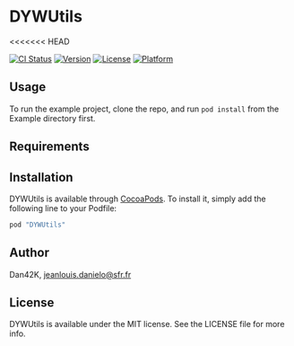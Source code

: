 # DYWUtils
<<<<<<< HEAD

[![CI Status](http://img.shields.io/travis/Dan42K/DYWUtils.svg?style=flat)](https://travis-ci.org/Dan42K/DYWUtils)
[![Version](https://img.shields.io/cocoapods/v/DYWUtils.svg?style=flat)](http://cocoapods.org/pods/DYWUtils)
[![License](https://img.shields.io/cocoapods/l/DYWUtils.svg?style=flat)](http://cocoapods.org/pods/DYWUtils)
[![Platform](https://img.shields.io/cocoapods/p/DYWUtils.svg?style=flat)](http://cocoapods.org/pods/DYWUtils)

## Usage

To run the example project, clone the repo, and run `pod install` from the Example directory first.

## Requirements

## Installation

DYWUtils is available through [CocoaPods](http://cocoapods.org). To install
it, simply add the following line to your Podfile:

```ruby
pod "DYWUtils"
```

## Author

Dan42K, jeanlouis.danielo@sfr.fr

## License

DYWUtils is available under the MIT license. See the LICENSE file for more info.

